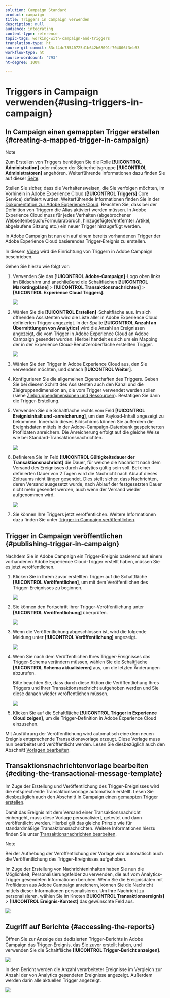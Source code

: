 ```yaml
---
solution: Campaign Standard
product: campaign
title: Triggers in Campaign verwenden
description: null
audience: integrating
content-type: reference
topic-tags: working-with-campaign-and-triggers
translation-type: ht
source-git-commit: 83cf4dc73540725d1b642b68091f704806f3eb63
workflow-type: ht
source-wordcount: '793'
ht-degree: 100%

---
```



# Triggers in Campaign verwenden{#using-triggers-in-campaign}

## In Campaign einen gemappten Trigger erstellen {#creating-a-mapped-trigger-in-campaign}

>[!NOTE]
>
>Zum Erstellen von Triggers benötigen Sie die Rolle **[!UICONTROL Administration]** oder müssen der Sicherheitsgruppe **[!UICONTROL Administratoren]** angehören. Weiterführende Informationen dazu finden Sie auf dieser [Seite](../../administration/using/list-of-roles.md).

Stellen Sie sicher, dass die Verhaltensweisen, die Sie verfolgen möchten, im Vorhinein in Adobe Experience Cloud (**[!UICONTROL Triggers]** Core Service) definiert wurden. Weiterführende Informationen finden Sie in der [Dokumentation zur Adobe Experience Cloud](https://docs.adobe.com/content/help/de-DE/core-services/interface/activation/triggers.html). Beachten Sie, dass bei der Definition von Triggern die Alias aktiviert werden müssen. In Adobe Experience Cloud muss für jedes Verhalten (abgebrochener Webseitenbesuch/Formularabbruch, hinzugefügter/entfernter Artikel, abgelaufene Sitzung etc.) ein neuer Trigger hinzugefügt werden.

In Adobe Campaign ist nun ein auf einem bereits vorhandenen Trigger der Adobe Experience Cloud basierendes Trigger-Ereignis zu erstellen.

In diesem [Video](https://helpx.adobe.com/de/marketing-cloud/how-to/email-marketing.html#step-two) wird die Einrichtung von Triggern in Adobe Campaign beschrieben.

Gehen Sie hierzu wie folgt vor:

1. Verwenden Sie das **[!UICONTROL Adobe-Campaign]**-Logo oben links im Bildschirm und anschließend die Schaltflächen **[!UICONTROL Marketingpläne]** > **[!UICONTROL Transaktionsnachrichten]** > **[!UICONTROL Experience Cloud Triggers]**.

   ![](assets/remarketing_1.png)

1. Wählen Sie die **[!UICONTROL Erstellen]**-Schaltfläche aus. Im sich öffnenden Assistenten wird die Liste aller in Adobe Experience Cloud definierten Trigger angezeigt. In der Spalte **[!UICONTROL Anzahl an Übermittlungen von Analytics]** wird die Anzahl an Ereignissen angezeigt, die vom Trigger in Adobe Experience Cloud an Adobe Campaign gesendet wurden. Hierbei handelt es sich um ein Mapping der in der Experience Cloud-Benutzeroberfläche erstellten Trigger.

   ![](assets/remarketing_2.png)

1. Wählen Sie den Trigger in Adobe Experience Cloud aus, den Sie verwenden möchten, und danach **[!UICONTROL Weiter]**.
1. Konfigurieren Sie die allgemeinen Eigenschaften des Triggers. Geben Sie bei diesem Schritt des Assistenten auch den Kanal und die Zielgruppendimension an, die vom Trigger verwendet werden sollen (siehe [Zielgruppendimensionen und Ressourcen](../../automating/using/query.md#targeting-dimensions-and-resources)). Bestätigen Sie dann die Trigger-Erstellung.
1. Verwenden Sie die Schaltfläche rechts vom Feld **[!UICONTROL Ereignisinhalt und -anreicherung]**, um den Payload-Inhalt angezeigt zu bekommen. Innerhalb dieses Bildschirms können Sie außerdem die Ereignisdaten mittels in der Adobe-Campaign-Datenbank gespeicherten Profildaten anreichern. Die Anreicherung erfolgt auf die gleiche Weise wie bei Standard-Transaktionsnachrichten.

   ![](assets/remarketing_3.png)

1. Definieren Sie im Feld **[!UICONTROL Gültigkeitsdauer der Transaktionsnachricht]** die Dauer, für welche die Nachricht nach dem Versand des Ereignisses durch Analytics gültig sein soll. Bei einer definierten Dauer von 2 Tagen wird die Nachricht nach Ablauf dieses Zeitraums nicht länger gesendet. Dies stellt sicher, dass Nachrichten, deren Versand ausgesetzt wurde, nach Ablauf der festgesetzten Dauer nicht mehr gesendet werden, auch wenn der Versand wieder aufgenommen wird.

   ![](assets/remarketing_4.png)

1. Sie können Ihre Triggers jetzt veröffentlichen. Weitere Informationen dazu finden Sie unter [Trigger in Campaign veröffentlichen](../../integrating/using/using-triggers-in-campaign.md#publishing-trigger-in-campaign).

## Trigger in Campaign veröffentlichen {#publishing-trigger-in-campaign}

Nachdem Sie in Adobe Campaign ein Trigger-Ereignis basierend auf einem vorhandenen Adobe Experience Cloud-Trigger erstellt haben, müssen Sie es jetzt veröffentlichen.

1. Klicken Sie in Ihrem zuvor erstellten Trigger auf die Schaltfläche **[!UICONTROL Veröffentlichen]**, um mit dem Veröffentlichen des Trigger-Ereignisses zu beginnen.

   ![](assets/trigger_publish_1.png)

1. Sie können den Fortschritt Ihrer Trigger-Veröffentlichung unter **[!UICONTROL Veröffentlichung]** überprüfen.

   ![](assets/trigger_publish_2.png)

1. Wenn die Veröffentlichung abgeschlossen ist, wird die folgende Meldung unter **[!UICONTROL Veröffentlichung]** angezeigt.

   ![](assets/trigger_publish_3.png)

1. Wenn Sie nach dem Veröffentlichen Ihres Trigger-Ereignisses das Trigger-Schema verändern müssen, wählen Sie die Schaltfläche **[!UICONTROL Schema aktualisieren]** aus, um die letzten Änderungen abzurufen.

   Bitte beachten Sie, dass durch diese Aktion die Veröffentlichung Ihres Triggers und Ihrer Transaktionsnachricht aufgehoben werden und Sie diese danach wieder veröffentlichen müssen.

   ![](assets/trigger_publish_4.png)

1. Klicken Sie auf die Schaltfläche **[!UICONTROL Trigger in Experience Cloud zeigen]**, um die Trigger-Definition in Adobe Experience Cloud einzusehen.

Mit Ausführung der Veröffentlichung wird automatisch eine dem neuen Ereignis entsprechende Transaktionsvorlage erzeugt. Diese Vorlage muss nun bearbeitet und veröffentlicht werden. Lesen Sie diesbezüglich auch den Abschnitt [Vorlagen bearbeiten](../../start/using/marketing-activity-templates.md).

## Transaktionsnachrichtenvorlage bearbeiten         {#editing-the-transactional-message-template}

Im Zuge der Erstellung und Veröffentlichung des Trigger-Ereignisses wird die entsprechende Transaktionsvorlage automatisch erstellt. Lesen Sie diesbezüglich auch den Abschnitt [In Campaign einen gemappten Trigger erstellen](#creating-a-mapped-trigger-in-campaign).

Damit das Ereignis mit dem Versand einer Transaktionsnachricht einhergeht, muss diese Vorlage personalisiert, getestet und dann veröffentlicht werden. Hierbei gilt das gleiche Prinzip wie für standardmäßige Transaktionsnachrichten. Weitere Informationen hierzu finden Sie unter [Transaktionsnachrichten bearbeiten](../../channels/using/editing-transactional-message.md).

>[!NOTE]
>
>Bei der Aufhebung der Veröffentlichung der Vorlage wird automatisch auch die Veröffentlichung des Trigger-Ereignisses aufgehoben.

Im Zuge der Erstellung von Nachrichteninhalten haben Sie nun die Möglichkeit, Personalisierungsfelder zu verwenden, die auf vom Analytics-Trigger gesendeten Informationen beruhen. Wenn Sie die Ereignisdaten mit Profildaten aus Adobe Campaign anreichern, können Sie die Nachricht mittels dieser Informationen personalisieren. Um Ihre Nachricht zu personalisieren, wählen Sie im Knoten **[!UICONTROL Transaktionsereignis]** > **[!UICONTROL Ereignis-Kontext]** das gewünschte Feld aus.

![](assets/remarketing_8.png)

## Zugriff auf Berichte {#accessing-the-reports}

Öffnen Sie zur Anzeige des dedizierten Trigger-Berichts in Adobe Campaign das Trigger-Ereignis, das Sie zuvor erstellt haben, und verwenden Sie die Schaltfläche **[!UICONTROL Trigger-Bericht anzeigen]**.

![](assets/remarketing_9.png)

In dem Bericht werden die Anzahl verarbeiteter Ereignisse im Vergleich zur Anzahl der von Analytics gesendeten Ereignisse angezeigt. Außerdem werden darin alle aktuellen Trigger angezeigt.

![](assets/trigger_uc_browse_14.png)

